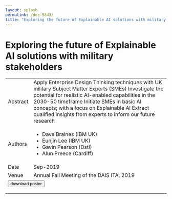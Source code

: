 ```yaml
---
layout: splash
permalink: /doc-5843/
title: "Exploring the future of Explainable AI solutions with military stakeholders"
---
```


# Exploring the future of Explainable AI solutions with military stakeholders

<table>
    <tbody>
    <tr>
        <td>Abstract</td>
        <td>Apply Enterprise Design Thinking techniques with UK military Subject Matter Experts (SMEs) Investigate the potential for realistic AI-enabled capabilities in the 2030-50 timeframe Initiate SMEs in basic AI concepts; with a focus on Explainable AI Extract qualified insights from experts to inform our future research</td>
    </tr>
    <tr>
        <td>Authors</td>
        <td>
            <ul>
                <li>Dave Braines (IBM UK)</li>
                <li>Eunjin Lee (IBM UK)</li>
                <li>Gavin Pearson (Dstl)</li>
                <li>Alun Preece (Cardiff)</li>
            </ul>
        </td>
    </tr>
    <tr>
        <td>Date</td>
        <td>Sep-2019</td>
    </tr>
    <tr>
        <td>Venue</td>
        <td>Annual Fall Meeting of the DAIS ITA, 2019</td>
    </tr>
        <tr>
            <td colspan="2">
                <form method="get" action="https://dais-ita.org/sites/default/files/3941_poster.pdf">
                    <button type="submit">download poster</button>
                </form>
            </td>
        </tr>
    </tbody>
</table>
